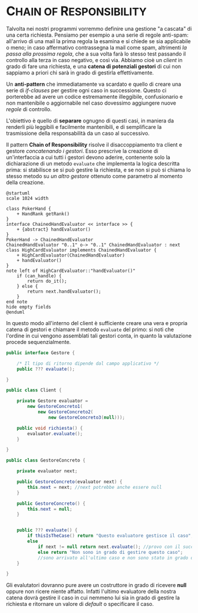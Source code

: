 # <big>C</big>HAIN OF <big>R</big>ESPONSIBILITY

Talvolta nei nostri programmi vorremmo definire una gestione "a cascata" di una certa richiesta. Pensiamo per esempio a una serie di regole anti-spam: all'arrivo di una mail la prima regola la esamina e si chiede se sia applicabile o meno; in caso affermativo contrassegna la mail come spam, altrimenti _la passa alla prossima regola_, che a sua volta farà lo stesso test passando il controllo alla terza in caso negativo, e così via.
Abbiamo cioè un _client_ in grado di fare una richiesta, e una __catena di potenziali gestori__ di cui non sappiamo a priori chi sarà in grado di gestirla effettivamente.

Un __anti-pattern__ che immediatamente va scardato e quello di creare una serie di _if-clauses_ per gestire ogni caso in successione. Questo ci porterebbe ad avere un codice estremamente illeggibile, confusionario e non mantenibile o aggiornabile nel caso dovessimo aggiungere nuove _regole_ di controllo. 

L'obiettivo è quello di __separare__ ognugno di questi casi, in maniera da renderli più leggibili e facilmente mantenibili, e di semplificare la trasmissione della responsabilità da un caso al successivo.

Il pattern __Chain of Responsibility__ risolve il disaccoppiamento tra client e gestore _concatenando i gestori_.
Esso prescrive la creazione di un'interfaccia a cui tutti i gestori devono aderire, contenente solo la dichiarazione di un metodo `evaluate` che implementa la logica descritta prima: si stabilisce se si può gestire la richiesta, e se non si può si chiama lo stesso metodo su _un altro gestore_ ottenuto come parametro al momento della creazione.

```plantuml
@startuml
scale 1024 width

class PokerHand {
    + HandRank getRank()
}
interface ChainedHandEvaluator << interface >> {
    + {abstract} handEvaluator()
}
PokerHand -> ChainedHandEvaluator
ChainedHandEvaluator "0..1" o-> "0..1" ChainedHandEvaluator : next
class HighCardEvaluator implements ChainedHandEvaluator {
    + HighCardEvaluator(ChainedHandEvaluator)
    + handEvaluator()
}
note left of HighCardEvaluator::"handEvaluator()" 
    if (can_handle) { 
        return do_it(); 
    } else { 
        return next.handEvaluator(); 
    }
end note
hide empty fields
@enduml
```

In questo modo all'interno del client è sufficiente creare una vera e propria catena di gestori e chiamare il metodo `evaluate` del primo: si noti che l'ordine in cui vengono assemblati tali gestori conta, in quanto la valutazione procede sequenzialmente.

```java
public interface Gestore {

    /* Il tipo di ritorno dipende dal campo applicativo */
    public ??? evaluate(); 

}

public class Client {

    private Gestore evaluator = 
        new GestoreConcreto1(
            new GestoreConcreto2(
                new GestoreConcreto3(null)));

    public void richiesta() {
        evaluator.evaluate();
    }

}

public class GestoreConcreto {

    private evaluator next;

    public GestoreConcreto(evaluator next) {
        this.next = next; //next potrebbe anche essere null
    }

    public GestoreConcreto() {
        this.next = null;
    }


    public ??? evaluate() {
        if thisIsTheCase() return "Questo evaluatore gestisce il caso";
        else  
            if next != null return next.evaluate(); //provo con il successivo
            else return "Non sono in grado di gestire questo caso";
            //sono arrivato all'ultimo caso e non sono stato in grado di gestirlo
    }

}

```
Gli evalutatori dovranno pure avere un costruttore in grado di ricevere __null__ oppure non ricere niente affatto. Infatti l'ultimo evaluatore della nostra catena dovrà gestire il caso in cui nemmeno lui sia in grado di gestire la richiesta e ritornare un valore di _default_ o specificare il caso.